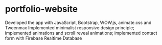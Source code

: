 # portfolio-website
Developed the app with JavaScript, Bootstrap, WOW.js, animate.css and Tweenmax
Implemented minimalist responsive design principle; implemented animations and scroll reveal animations; implemented contact form with Firebase Realtime Database
